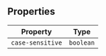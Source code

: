 ## Properties

| Property                                     | Type      |
| -------------------------------------------- | --------- |
| <a id="case-sensitive"></a> `case-sensitive` | `boolean` |
